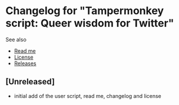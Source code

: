 # Changelog for "Tampermonkey script: Queer wisdom for Twitter"

See also

- [Read me](https://github.com/stephfuchs/tampermonkey-queer-wisdom-for-twitter/blob/master/README.md)
- [License](https://github.com/stephfuchs/tampermonkey-queer-wisdom-for-twitter/blob/master/LICENSE)
- [Releases](https://github.com/stephfuchs/tampermonkey-queer-wisdom-for-twitter/releases)

## [Unreleased]

- initial add of the user script, read me, changelog and license
